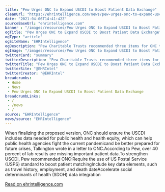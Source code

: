 ```yaml
--- 
title: "Pew Urges ONC to Expand USCDI to Boost Patient Data Exchange"
cleanUrl: "https://ehrintelligence.com/news/pew-urges-onc-to-expand-uscdi-to-boost-patient-data-exchange"
date: "2021-04-06T14:41:42Z"
sourceBaseUrl: "ehrintelligence.com"
banner : "/images/resources/Pew Urges ONC to Expand USCDI to Boost Patient Data Exchange.jpg"
ogTitle: "Pew Urges ONC to Expand USCDI to Boost Patient Data Exchange"
ogType: "article"
ogSiteName: "EHRIntelligence"
ogDescription: "Pew Charitable Trusts recommended three items for ONC to improve patient data exchange and public health. "
ogImage: "/images/resources/Pew Urges ONC to Expand USCDI to Boost Patient Data Exchange.jpg"
twitterCard: "summary"
twitterDescription: "Pew Charitable Trusts recommended three items for ONC to improve patient data exchange and public health. "
twitterTitle: "Pew Urges ONC to Expand USCDI to Boost Patient Data Exchange"
twitterSite: "@EHRIntel"
twitterCreator: "@EHRIntel"
breadcrumbs:
 - Home
 - News
 - Pew Urges ONC to Expand USCDI to Boost Patient Data Exchange
breadcrumbLinks:
 - / 
 - /news
 - / 
source: "EHRIntelligence"
news/source: "EHRIntelligence"
---
```

When finalizing the proposed version, ONC should ensure the USCDI includes data needed for public health and health equity, which can help public health agencies fight the current pandemicand be better prepared for future crises, Talkington wrote in a letter to ONC.According to Pew, over 40 percent of lab results are missing important patient data.To strengthen USCDI, Pew recommended ONC:Require the use of US Postal Service (USPS) standard to boost patient matchingInclude key data elements, such as travel history, employment, and death dateAccelerate social determinants of health (SDOH) data integration  
  
[Read on ehrintelligence.com](https://ehrintelligence.com/news/pew-urges-onc-to-expand-uscdi-to-boost-patient-data-exchange)
